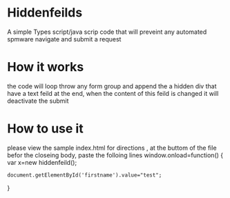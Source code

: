 # Hiddenfeilds
A simple Types script/java scrip code that will preveint any automated spmware navigate and submit a request

# How it works
the code will loop throw any form group and append the a hidden div that have a text feild at the end, when the content of this feild is changed
it will deactivate the submit

# How to use it
please view the sample index.html for directions , at the buttom of the file befor the closeing body,
paste the folloing lines
window.onload=function()
{
    var x=new hiddenfeild();
           
    document.getElementById('firstname').value="test";
}

